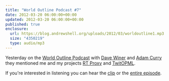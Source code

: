 ```yaml
---
title: "World Outline Podcast #7"
date: 2012-03-20 06:00:00+00:00
updated: 2012-03-20 06:00:00+00:00
published: true
enclosure:
  url: https://blog.andrewshell.org/uploads/2012/03/worldoutline1.mp3
  size: "4350219"
  type: audio/mp3
---
```


Yesterday on the [World Outline Podcast](http://podcast.worldoutline.org/) with [Dave Winer](http://scripting.com/) and [Adam Curry](http://curry.com/) they mentioned me and my projects [RT Proxy](/rt-proxy/) and [TwitOPML](/shipping-is-scary/).

If you're interested in listening you can hear the [clip](/uploads/2012/03/worldoutline1.mp3) or the [entire episode](http://adam.curry.com/2012/03/19/wop720120319final.mp3).


